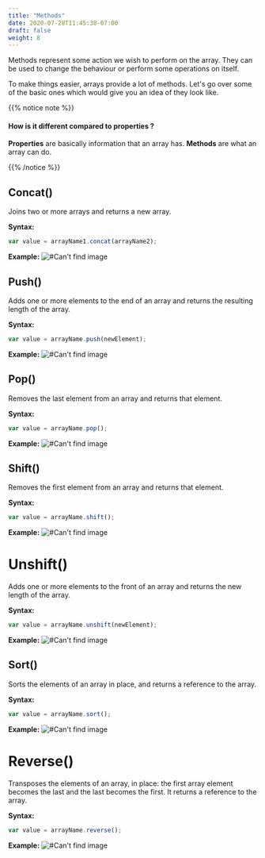 ```yaml
---
title: "Methods"
date: 2020-07-28T11:45:38-07:00
draft: false
weight: 8
---
```


Methods represent some action we wish to perform on the array. They can be used to change the behaviour or perform some operations on itself.

To make things easier, arrays provide a lot of methods. Let's go over some of the basic ones which would give you an idea of they look like.

{{% notice note %}}

#### How is it different compared to properties ?

**Properties** are basically information that an array has. **Methods** are what an array can do.

{{% /notice %}}

## Concat()

Joins two or more arrays and returns a new array.

**Syntax:**
```javascript
var value = arrayName1.concat(arrayName2);
```

**Example:**
![#Can't find image](../../img/concat.png)

## Push()
Adds one or more elements to the end of an array and returns the resulting length of the array.

**Syntax:**
```javascript
var value = arrayName.push(newElement);
```

**Example:**
![#Can't find image](../../img/push.png)

## Pop()
Removes the last element from an array and returns that element.

**Syntax:**
```javascript
var value = arrayName.pop();
```

<b>Example:</b>
![#Can't find image](../../img/pop.png)

## Shift()

Removes the first element from an array and returns that element.

**Syntax:**
```javascript
var value = arrayName.shift();
```

**Example:**
![#Can't find image](../../img/shift.png)

# Unshift()

Adds one or more elements to the front of an array and returns the new length of the array.

**Syntax:**
```javascript
var value = arrayName.unshift(newElement);
```

**Example:**
![#Can't find image](../../img/unshift.png)

## Sort()

Sorts the elements of an array in place, and returns a reference to the array.

**Syntax:**
```javascript
var value = arrayName.sort();
```

**Example:**
![#Can't find image](../../img/sort.png)

# Reverse()

Transposes the elements of an array, in place: the first array element becomes the last and the last becomes the first. It returns a reference to the array.

**Syntax:**
```javascript
var value = arrayName.reverse();
```

**Example:**
![#Can't find image](../../img/reverse.png)
